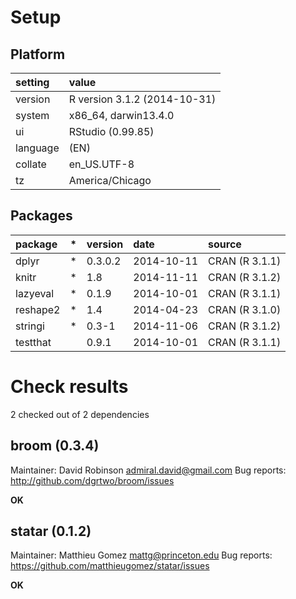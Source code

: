 # Setup

## Platform

|setting  |value                        |
|:--------|:----------------------------|
|version  |R version 3.1.2 (2014-10-31) |
|system   |x86_64, darwin13.4.0         |
|ui       |RStudio (0.99.85)            |
|language |(EN)                         |
|collate  |en_US.UTF-8                  |
|tz       |America/Chicago              |

## Packages

|package  |*  |version |date       |source         |
|:--------|:--|:-------|:----------|:--------------|
|dplyr    |*  |0.3.0.2 |2014-10-11 |CRAN (R 3.1.1) |
|knitr    |*  |1.8     |2014-11-11 |CRAN (R 3.1.2) |
|lazyeval |*  |0.1.9   |2014-10-01 |CRAN (R 3.1.1) |
|reshape2 |*  |1.4     |2014-04-23 |CRAN (R 3.1.0) |
|stringi  |*  |0.3-1   |2014-11-06 |CRAN (R 3.1.2) |
|testthat |   |0.9.1   |2014-10-01 |CRAN (R 3.1.1) |

# Check results
2 checked out of 2 dependencies 

## broom (0.3.4)
Maintainer: David Robinson <admiral.david@gmail.com>
Bug reports: http://github.com/dgrtwo/broom/issues

__OK__

## statar (0.1.2)
Maintainer: Matthieu Gomez <mattg@princeton.edu>
Bug reports: https://github.com/matthieugomez/statar/issues

__OK__


